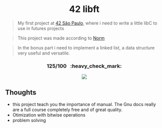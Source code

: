 <h1 align="center">42 libft</h1>  

> My first project at [42 São Paulo](https://www.42sp.org.br/), where i need to write a little libC to use in futures projects 

> This project was made according to [Norm](https://cdn.intra.42.fr/pdf/pdf/960/norme.en.pdf)

> In the bonus part i need to implement a linked list, a data structure very useful and versatile.

<h3 align="center">125/100 &nbsp;&nbsp;:heavy_check_mark:</h3>
<p align="center"> 
  <img align="center" src="https://game.42sp.org.br/static/assets/achievements/libftm.png" />
</p>

## Thoughts
   - this project teach you the importance of manual. The Gnu docs really are a full course completely free and of great quality. 
   - Otimization with bitwise operations
   - problem solving

